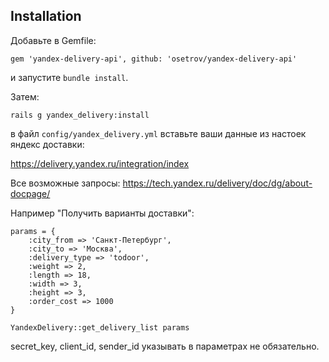 ## Installation

Добавьте в Gemfile:

    gem 'yandex-delivery-api', github: 'osetrov/yandex-delivery-api'

и запустите `bundle install`.

Затем:

    rails g yandex_delivery:install

в файл `config/yandex_delivery.yml` вставьте ваши данные из настоек яндекс доставки:

https://delivery.yandex.ru/integration/index

Все возможные запросы:
https://tech.yandex.ru/delivery/doc/dg/about-docpage/

Например "Получить варианты доставки":
```erb
params = {
    :city_from => 'Санкт-Петербург',
    :city_to => 'Москва',
    :delivery_type => 'todoor',
    :weight => 2,
    :length => 18,
    :width => 3,
    :height => 3,
    :order_cost => 1000
}

YandexDelivery::get_delivery_list params
```

secret_key, client_id, sender_id указывать в параметрах не обязательно.
